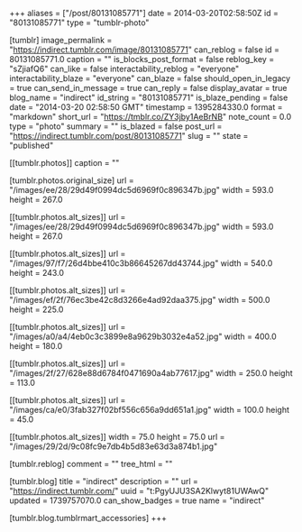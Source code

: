 +++
aliases = ["/post/80131085771"]
date = 2014-03-20T02:58:50Z
id = "80131085771"
type = "tumblr-photo"

[tumblr]
image_permalink = "https://indirect.tumblr.com/image/80131085771"
can_reblog = false
id = 80131085771.0
caption = ""
is_blocks_post_format = false
reblog_key = "sZjiafQ6"
can_like = false
interactability_reblog = "everyone"
interactability_blaze = "everyone"
can_blaze = false
should_open_in_legacy = true
can_send_in_message = true
can_reply = false
display_avatar = true
blog_name = "indirect"
id_string = "80131085771"
is_blaze_pending = false
date = "2014-03-20 02:58:50 GMT"
timestamp = 1395284330.0
format = "markdown"
short_url = "https://tmblr.co/ZY3jby1AeBrNB"
note_count = 0.0
type = "photo"
summary = ""
is_blazed = false
post_url = "https://indirect.tumblr.com/post/80131085771"
slug = ""
state = "published"

[[tumblr.photos]]
caption = ""

[tumblr.photos.original_size]
url = "/images/ee/28/29d49f0994dc5d6969f0c896347b.jpg"
width = 593.0
height = 267.0

[[tumblr.photos.alt_sizes]]
url = "/images/ee/28/29d49f0994dc5d6969f0c896347b.jpg"
width = 593.0
height = 267.0

[[tumblr.photos.alt_sizes]]
url = "/images/97/f7/26d4bbe410c3b86645267dd43744.jpg"
width = 540.0
height = 243.0

[[tumblr.photos.alt_sizes]]
url = "/images/ef/2f/76ec3be42c8d3266e4ad92daa375.jpg"
width = 500.0
height = 225.0

[[tumblr.photos.alt_sizes]]
url = "/images/a0/a4/4eb0c3c3899e8a9629b3032e4a52.jpg"
width = 400.0
height = 180.0

[[tumblr.photos.alt_sizes]]
url = "/images/2f/27/628e88d6784f0471690a4ab77617.jpg"
width = 250.0
height = 113.0

[[tumblr.photos.alt_sizes]]
url = "/images/ca/e0/3fab327f02bf556c656a9dd651a1.jpg"
width = 100.0
height = 45.0

[[tumblr.photos.alt_sizes]]
width = 75.0
height = 75.0
url = "/images/29/2d/9c08fc9e7db4b5d83e63d3a874b1.jpg"

[tumblr.reblog]
comment = ""
tree_html = ""

[tumblr.blog]
title = "indirect"
description = ""
url = "https://indirect.tumblr.com/"
uuid = "t:PgyUJU3SA2Klwyt81UWAwQ"
updated = 1739757070.0
can_show_badges = true
name = "indirect"

[tumblr.blog.tumblrmart_accessories]
+++
